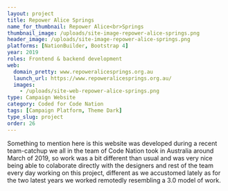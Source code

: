 ```yaml
---
layout: project
title: Repower Alice Springs
name_for_thumbnail: Repower Alice<br>Springs
thumbnail_image: /uploads/site-image-repower-alice-springs.png
header_image: /uploads/site-image-repower-alice-springs.png
platforms: [NationBuilder, Bootstrap 4]
year: 2019
roles: Frontend & backend development
web:
  domain_pretty: www.repoweralicesprings.org.au
  launch_url: https://www.repoweralicesprings.org.au/
  images:
    - /uploads/site-web-repower-alice-springs.png
type: Campaign Website
category: Coded for Code Nation
tags: [Campaign Platform, Theme Dark]
type_slug: project
order: 26
---
```


Something to mention here is this website was developed during a recent team-catchup we all in the team of Code Nation took in Australia around March of 2019, so work was a bit different than usual and was very nice being able to colaborate directly with the designers and rest of the team every day working on this project, different as we accustomed lately as for the two latest years we worked remotedly resembling a 3.0 model of work.